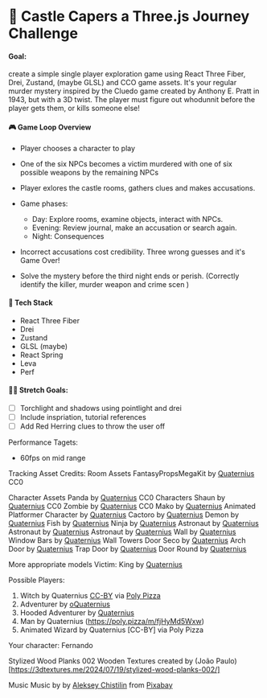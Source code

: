 # 🏰 Castle Capers a Three.js Journey Challenge

#### Goal:

create a simple single player exploration game using React Three Fiber, Drei, Zustand, (maybe GLSL) and CCO game assets. It's your regular murder mystery inspired by the Cluedo game created by Anthony E. Pratt in 1943, but with a 3D twist. The player must figure out whodunnit before the player gets them, or kills someone else!

#### 🎮 Game Loop Overview

- Player chooses a character to play
- One of the six NPCs becomes a victim murdered with one of six possible weapons by the remaining NPCs
- Player exlores the castle rooms, gathers clues and makes accusations.

- Game phases:
  - Day: Explore rooms, examine objects, interact with NPCs.
  - Evening: Review journal, make an accusation or search again.
  - Night: Consequences
- Incorrect accusations cost credibility. Three wrong guesses and it's Game Over!
- Solve the mystery before the third night ends or perish. (Correctly identify the killer, murder weapon and crime scen )

#### 🔧 Tech Stack

- React Three Fiber
- Drei
- Zustand
- GLSL (maybe)
- React Spring
- Leva
- Perf

#### 🙆‍♀️ Stretch Goals:

- [ ] Torchlight and shadows using pointlight and drei
- [ ] Include inspriation, tutorial references
- [ ] Add Red Herring clues to throw the user off

Performance Tagets:

- 60fps on mid range

Tracking Asset Credits:
Room Assets
FantasyPropsMegaKit by [Quaternius](https://quaternius.com/packs/fantasypropsmegakit.html) CC0

Character Assets
Panda by [Quaternius](https://poly.pizza/m/q1uJ28Hs8T) CC0
Characters Shaun by [Quaternius](https://poly.pizza/m/eJFT9MxzOM) CC0
Zombie by [Quaternius](https://poly.pizza/m/VlXjG0N8Eg) CC0
Mako by [Quaternius](https://poly.pizza/m/2urczqZ9Xf)
Animated Platformer Character by [Quaternius](https://poly.pizza/m/kKtL4zvS3n)
Cactoro by [Quaternius](https://poly.pizza/m/IGn9lhdama)
Demon by [Quaternius](https://poly.pizza/m/LnfIziKv4o)
Fish by [Quaternius](https://poly.pizza/m/ypEYhCImAB)
Ninja by [Quaternius](https://poly.pizza/m/xGYmeDpfTu)
Astronaut by [Quaternius](https://poly.pizza/m/zbtPq4dOJL)
Astronaut by [Quaternius](https://poly.pizza/m/OgeSH89Nmx)
Astronaut by [Quaternius](https://poly.pizza/m/0D54W8yfrA)
Wall by [Quaternius](https://poly.pizza/m/CkF171SeTV)
Window Bars by [Quaternius](https://poly.pizza/m/mvTeQA5aBn)
Wall Towers Door Seco by [Quaternius](https://poly.pizza/m/5d80r2XX3O)
Arch Door by [Quaternius](https://poly.pizza/m/MVVMLXOfg1)
Trap Door by [Quaternius](https://poly.pizza/m/PALqVBff9b)
Door Round by [Quaternius](https://poly.pizza/m/4lNptAwxpV)

More appropriate models
Victim:
King by [Quaternius](https://poly.pizza/m/I1gTjmuK2m)

Possible Players:

1. Witch by Quaternius [CC-BY](https://creativecommons.org/licenses/by/3.0/) via [Poly Pizza](https://poly.pizza/m/QBEOV9ZUT8)
2. Adventurer by [oQuaternius](https://poly.pizza/m/5EGWBMpuXq)
3. Hooded Adventurer by [Quaternius](https://poly.pizza/m/5EGWBMpuXq)
4. Man by Quaternius (https://poly.pizza/m/fjHyMd5Wxw)
5. Animated Wizard by Quaternius [CC-BY] via Poly Pizza

Your character: Fernando

Stylized Wood Planks 002 Wooden Textures created by (João Paulo)[https://3dtextures.me/2024/07/19/stylized-wood-planks-002/]

Music
Music by by [Aleksey Chistilin](https://pixabay.com/users/lexin_music-28841948/?utm_source=link-attribution&utm_medium=referral&utm_campaign=music&utm_content=145636) from [Pixabay](https://pixabay.com/music//?utm_source=link-attribution&utm_medium=referral&utm_campaign=music&utm_content=145636)
